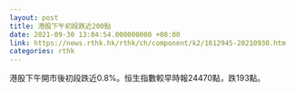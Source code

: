 ```yaml
---
layout: post
title: 港股下午初段跌近200點
date: 2021-09-30 13:04:54.000000000 +08:00
link: https://news.rthk.hk/rthk/ch/component/k2/1612945-20210930.htm
categories: rthk
---
```


港股下午開市後初段跌近0.8%。恒生指數較早時報24470點，跌193點。
